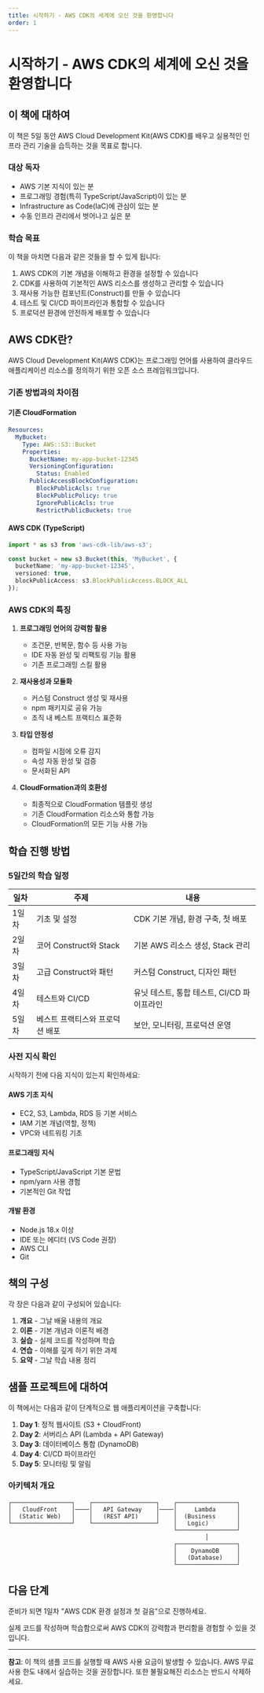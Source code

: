 ```yaml
---
title: 시작하기 - AWS CDK의 세계에 오신 것을 환영합니다
order: 1
---
```


# 시작하기 - AWS CDK의 세계에 오신 것을 환영합니다

## 이 책에 대하여

이 책은 5일 동안 AWS Cloud Development Kit(AWS CDK)를 배우고 실용적인 인프라 관리 기술을 습득하는 것을 목표로 합니다.

### 대상 독자

- AWS 기본 지식이 있는 분
- 프로그래밍 경험(특히 TypeScript/JavaScript)이 있는 분
- Infrastructure as Code(IaC)에 관심이 있는 분
- 수동 인프라 관리에서 벗어나고 싶은 분

### 학습 목표

이 책을 마치면 다음과 같은 것들을 할 수 있게 됩니다:

1. AWS CDK의 기본 개념을 이해하고 환경을 설정할 수 있습니다
2. CDK를 사용하여 기본적인 AWS 리소스를 생성하고 관리할 수 있습니다
3. 재사용 가능한 컴포넌트(Construct)를 만들 수 있습니다
4. 테스트 및 CI/CD 파이프라인과 통합할 수 있습니다
5. 프로덕션 환경에 안전하게 배포할 수 있습니다

## AWS CDK란?

AWS Cloud Development Kit(AWS CDK)는 프로그래밍 언어를 사용하여 클라우드 애플리케이션 리소스를 정의하기 위한 오픈 소스 프레임워크입니다.

### 기존 방법과의 차이점

#### 기존 CloudFormation
```yaml
Resources:
  MyBucket:
    Type: AWS::S3::Bucket
    Properties:
      BucketName: my-app-bucket-12345
      VersioningConfiguration:
        Status: Enabled
      PublicAccessBlockConfiguration:
        BlockPublicAcls: true
        BlockPublicPolicy: true
        IgnorePublicAcls: true
        RestrictPublicBuckets: true
```

#### AWS CDK (TypeScript)
```typescript
import * as s3 from 'aws-cdk-lib/aws-s3';

const bucket = new s3.Bucket(this, 'MyBucket', {
  bucketName: 'my-app-bucket-12345',
  versioned: true,
  blockPublicAccess: s3.BlockPublicAccess.BLOCK_ALL
});
```

### AWS CDK의 특징

1. **프로그래밍 언어의 강력함 활용**
   - 조건문, 반복문, 함수 등 사용 가능
   - IDE 자동 완성 및 리팩토링 기능 활용
   - 기존 프로그래밍 스킬 활용

2. **재사용성과 모듈화**
   - 커스텀 Construct 생성 및 재사용
   - npm 패키지로 공유 가능
   - 조직 내 베스트 프랙티스 표준화

3. **타입 안정성**
   - 컴파일 시점에 오류 감지
   - 속성 자동 완성 및 검증
   - 문서화된 API

4. **CloudFormation과의 호환성**
   - 최종적으로 CloudFormation 템플릿 생성
   - 기존 CloudFormation 리소스와 통합 가능
   - CloudFormation의 모든 기능 사용 가능

## 학습 진행 방법

### 5일간의 학습 일정

| 일차 | 주제 | 내용 |
|-----|------|------|
| 1일차 | 기초 및 설정 | CDK 기본 개념, 환경 구축, 첫 배포 |
| 2일차 | 코어 Construct와 Stack | 기본 AWS 리소스 생성, Stack 관리 |
| 3일차 | 고급 Construct와 패턴 | 커스텀 Construct, 디자인 패턴 |
| 4일차 | 테스트와 CI/CD | 유닛 테스트, 통합 테스트, CI/CD 파이프라인 |
| 5일차 | 베스트 프랙티스와 프로덕션 배포 | 보안, 모니터링, 프로덕션 운영 |

### 사전 지식 확인

시작하기 전에 다음 지식이 있는지 확인하세요:

#### AWS 기초 지식
- EC2, S3, Lambda, RDS 등 기본 서비스
- IAM 기본 개념(역할, 정책)
- VPC와 네트워킹 기초

#### 프로그래밍 지식
- TypeScript/JavaScript 기본 문법
- npm/yarn 사용 경험
- 기본적인 Git 작업

#### 개발 환경
- Node.js 18.x 이상
- IDE 또는 에디터 (VS Code 권장)
- AWS CLI
- Git

## 책의 구성

각 장은 다음과 같이 구성되어 있습니다:

1. **개요** - 그날 배울 내용의 개요
2. **이론** - 기본 개념과 이론적 배경
3. **실습** - 실제 코드를 작성하며 학습
4. **연습** - 이해를 깊게 하기 위한 과제
5. **요약** - 그날 학습 내용 정리

## 샘플 프로젝트에 대하여

이 책에서는 다음과 같이 단계적으로 웹 애플리케이션을 구축합니다:

1. **Day 1**: 정적 웹사이트 (S3 + CloudFront)
2. **Day 2**: 서버리스 API (Lambda + API Gateway)
3. **Day 3**: 데이터베이스 통합 (DynamoDB)
4. **Day 4**: CI/CD 파이프라인
5. **Day 5**: 모니터링 및 알림

### 아키텍처 개요

```
┌─────────────────┐    ┌──────────────────┐    ┌─────────────────┐
│   CloudFront    │────│   API Gateway    │────│     Lambda      │
│  (Static Web)   │    │   (REST API)     │    │  (Business      │
└─────────────────┘    └──────────────────┘    │   Logic)        │
                                               └─────────────────┘
                                                        │
                                               ┌─────────────────┐
                                               │    DynamoDB     │
                                               │   (Database)    │
                                               └─────────────────┘
```

## 다음 단계

준비가 되면 1일차 "AWS CDK 환경 설정과 첫 걸음"으로 진행하세요.

실제 코드를 작성하며 학습함으로써 AWS CDK의 강력함과 편리함을 경험할 수 있을 것입니다.

---

**참고**: 이 책의 샘플 코드를 실행할 때 AWS 사용 요금이 발생할 수 있습니다. AWS 무료 사용 한도 내에서 실습하는 것을 권장합니다. 또한 불필요해진 리소스는 반드시 삭제하세요.
